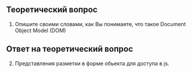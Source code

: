 ## Теоретический вопрос

1. Опишите своими словами, как Вы понимаете, что такое Document Object Model (DOM)

## Ответ на теоретический вопрос

2. Представления разметки в форме обьекта для доступа в js.

